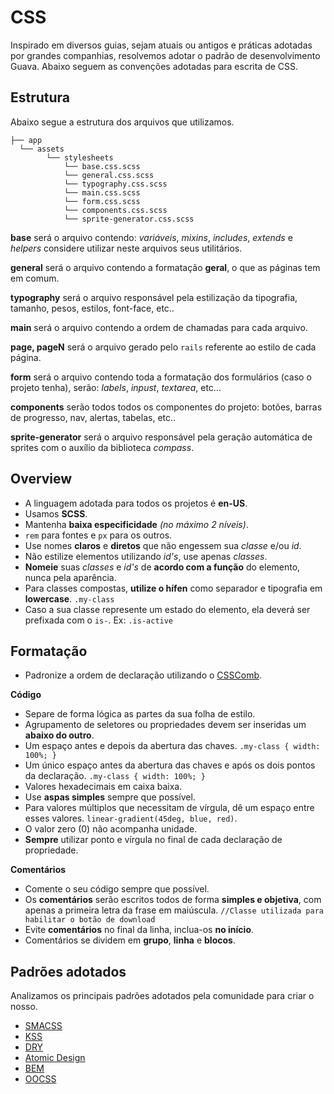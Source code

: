# CSS

Inspirado em diversos guias, sejam atuais ou antigos e práticas adotadas por 
grandes companhias, resolvemos adotar o padrão de desenvolvimento Guava. 
Abaixo seguem as convenções adotadas para escrita de CSS.


## Estrutura

Abaixo segue a estrutura dos arquivos que utilizamos.

```
├── app
  └── assets
        └── stylesheets
            └── base.css.scss
            └── general.css.scss
            └── typography.css.scss
            └── main.css.scss
            └── form.css.scss
            └── components.css.scss
            └── sprite-generator.css.scss
```

**base** será o arquivo contendo: _variáveis_, _mixins_, _includes_, _extends_ e _helpers_ considere utilizar neste arquivos seus utilitários.

**general** será o arquivo contendo a formatação **geral**, o que as páginas tem em comum.

**typography** será o arquivo responsável pela estilização da tipografia, tamanho, pesos, estilos, font-face, etc..

**main** será o arquivo contendo a ordem de chamadas para cada arquivo.

**page, pageN** será o arquivo gerado pelo `rails` referente ao estilo de cada página.

**form** será o arquivo contendo toda a formatação dos formulários (caso o projeto tenha), serão: _labels_, _inpust_, _textarea_, etc...

**components** serão todos todos os componentes do projeto: botões, barras de progresso, nav, alertas, tabelas, etc..

**sprite-generator** será o arquivo responsável pela geração automática de sprites com o auxílio da biblioteca _compass_.



## Overview

- A linguagem adotada para todos os projetos é **en-US**.
- Usamos **SCSS**.
- Mantenha **baixa especificidade** _(no máximo 2 níveis)_.
- `rem` para fontes e `px` para os outros.
- Use nomes **claros** e **diretos** que não engessem sua _classe_ e/ou _id_.
- Não estilize elementos utilizando _id's_, use apenas _classes_.
- **Nomeie** suas _classes_ e _id's_ de **acordo com a função** do elemento, nunca pela aparência.
- Para classes compostas, **utilize o hífen** como separador e tipografia em **lowercase**. `.my-class`
- Caso a sua classe represente um estado do elemento, ela deverá ser prefixada com o `is-`. Ex: `.is-active`


## Formatação

- Padronize a ordem de declaração utilizando o [CSSComb](http://csscomb.com/ "CSSComb").


**Código**

- Separe de forma lógica as partes da sua folha de estilo.
- Agrupamento de seletores ou propriedades devem ser inseridas um **abaixo do outro**. 
- Um espaço antes e depois da abertura das chaves. `.my-class { width: 100%; }`
- Um único espaço antes da abertura das chaves e após os dois pontos da declaração. `.my-class { width: 100%; }`
- Valores hexadecimais em caixa baixa.
- Use **aspas simples** sempre que possível.
- Para valores múltiplos que necessitam de vírgula, dê um espaço entre esses valores. `linear-gradient(45deg, blue, red)`.
- O valor zero (0) não acompanha unidade.
- **Sempre** utilizar ponto e vírgula no final de cada declaração de propriedade.


**Comentários**

- Comente o seu código sempre que possível.
- Os **comentários** serão escritos todos de forma **simples e objetiva**, com apenas a primeira letra da frase em maiúscula. `//Classe utilizada para habilitar o botão de download`
- Evite **comentários** no final da linha, inclua-os **no início**.
- Comentários se dividem em **grupo**, **linha** e **blocos**.


## Padrões adotados

Analizamos os principais padrões adotados pela comunidade para criar o nosso.

- [SMACSS](http://smacss.com/ "SMACSS")
- [KSS](https://github.com/kneath/kss "KSS")
- [DRY](http://www.vanseodesign.com/css/dry-principles/ "DRY")
- [Atomic Design](http://bradfrostweb.com/blog/post/atomic-web-design/ "Atomic Design")
- [BEM](http://bem.info/method/ "BEM")
- [OOCSS](http://oocss.org "OOCSS")
